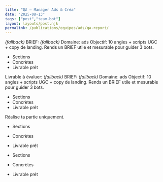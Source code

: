 ```yaml
---
title: "QA — Manager Ads & Créa"
date: "2025-08-13"
tags: ["post","team-bot"]
layout: layouts/post.njk
permalink: /publications/equipes/ads/qa-report/
---
```

*(fallback)* BRIEF:
*(fallback)* Domaine: ads
Objectif: 10 angles + scripts UGC + copy de landing.
Rends un BRIEF utile et mesurable pour guider 3 bots.

- Sections
- Concrètes
- Livrable prêt

Livrable à évaluer:
*(fallback)* BRIEF:
*(fallback)* Domaine: ads
Objectif: 10 angles + scripts UGC + copy de landing.
Rends un BRIEF utile et mesurable pour guider 3 bots.

- Sections
- Concrètes
- Livrable prêt

Réalise ta partie uniquement.

- Sections
- Concrètes
- Livrable prêt

- Sections
- Concrètes
- Livrable prêt
